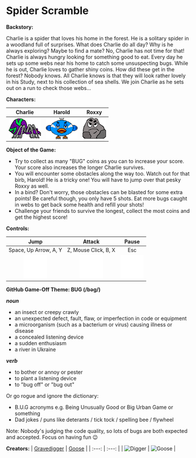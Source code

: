 # Spider Scramble

**Backstory:**

Charlie is a spider that loves his home in the forest. He is a solitary spider in a woodland full of surprises. What does Charlie do all day? Why is he always exploring? Maybe to find a mate? No, Charlie has not time for that! Charlie is always hungry looking for something good to eat. Every day he sets up some webs near his home to catch some unsuspecting bugs. While he is out, Charlie loves to gather shiny coins. How did these get in the forest? Nobody knows. All Charlie knows is that they will look rather lovely in his Study, next to his collection of sea shells. We join Charlie as he sets out on a run to check those webs...

**Characters:**

| Charlie | Harold | Roxxy |
| :---:  | :---:  | :---:  |
| ![Charlie](assets/player/spider_idle_mouth_closed.png) | ![Harold](assets/enemy/bird_wings_neutral.png) | ![Roxxy](assets/enemy/rock.png) |

**Object of the Game:**

+ Try to collect as many "BUG" coins as you can to increase your score. Your score also increases the longer Charlie survives.  
+ You will encounter some obstacles along the way too. Watch out for that birb, Harold! He is a tricky one! You will have to jump over that pesky Roxxy as well.  
+ In a bind? Don't worry, those obstacles can be blasted for some extra points! Be careful though, you only have 5 shots. Eat more bugs caught in webs to get back some health and refill your shots!  
+ Challenge your friends to survive the longest, collect the most coins and get the highest score!

**Controls:**

| Jump | Attack | Pause |
| :---: | :---: | :---: |
| Space, Up Arrow, A, Y | Z, Mouse Click, B, X | Esc |
| ![Jump](assets/mobile/button_jump.png) | ![Attack](assets/mobile/button_shoot.png) | ![Pause](assets/mobile/button_pause.png) |

**GitHub Game-Off Theme: BUG (/bəɡ/)**  

***noun***
+ an insect or creepy crawly
+ an unexpected defect, fault, flaw, or imperfection in code or equipment
+ a microorganism (such as a bacterium or virus) causing illness or disease
+ a concealed listening device
+ a sudden enthusiasm
+ a river in Ukraine  

***verb***
+ to bother or annoy or pester
+ to plant a listening device
+ to "bug off" or "bug out"  

Or go rogue and ignore the dictionary:
+ B.U.G acronyms e.g. Being Unusually Good or Big Urban Game or something
+ Dad jokes / puns like deterants / tick tock / spelling bee / flywheel  

Note: Nobody's judging the code quality, so lots of bugs are both expected and accepted. Focus on having fun 😉

**Creators:**
| [Gravedigger](https://github.com/Gravedigger7789) | [Goose](https://github.com/Splendead-Goose) |
| :---: | :---: |
| ![Digger](https://avatars.githubusercontent.com/u/6515720?s=96&v=4) | ![Goose](https://avatars.githubusercontent.com/u/87876924?s=96&v=4) |
